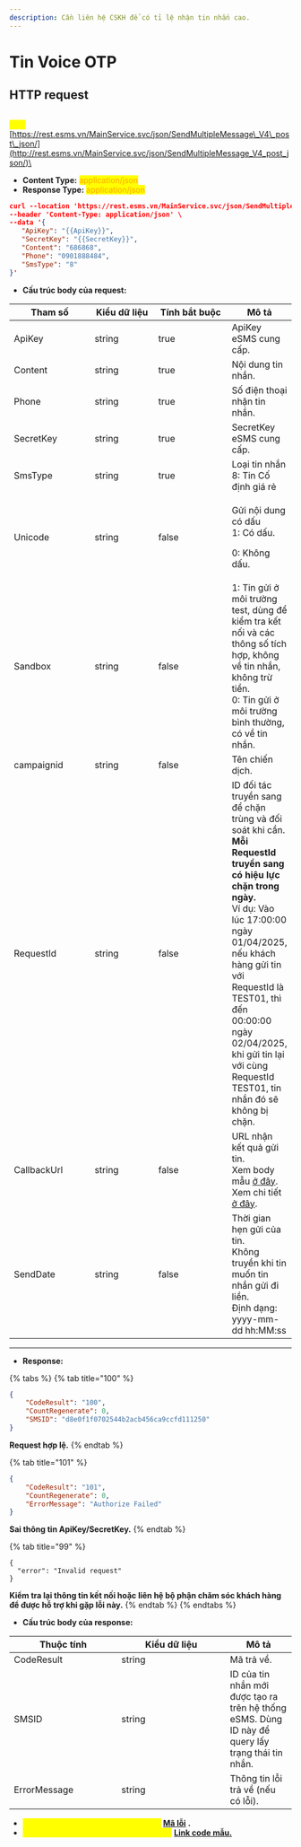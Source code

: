 ```yaml
---
description: Cần liên hệ CSKH để có tỉ lệ nhận tin nhắn cao.
---
```


# Tin Voice OTP

## HTTP request

\
<mark style="color:yellow;">**`POST`**</mark> [https://rest.esms.vn/MainService.svc/json/SendMultipleMessage\_V4\_post\_json/](http://rest.esms.vn/MainService.svc/json/SendMultipleMessage_V4_post_json/)\


* **Content Type:** <mark style="color:orange;">application/json</mark>
* **Response Type:** <mark style="color:orange;">application/json</mark>

```json
curl --location 'https://rest.esms.vn/MainService.svc/json/SendMultipleMessage_V4_post_json/' \
--header 'Content-Type: application/json' \
--data '{
   "ApiKey": "{{ApiKey}}",
   "SecretKey": "{{SecretKey}}",
   "Content": "686868",
   "Phone": "0901888484",
   "SmsType": "8"
}'
```

* **Cấu trúc body của request:**

<table><thead><tr><th width="145">Tham số</th><th width="121">Kiểu dữ liệu</th><th width="147" data-type="checkbox">Tính bắt buộc</th><th>Mô tả</th></tr></thead><tbody><tr><td>ApiKey</td><td>string</td><td>true</td><td>ApiKey eSMS cung cấp.</td></tr><tr><td>Content</td><td>string</td><td>true</td><td>Nội dung tin nhắn.</td></tr><tr><td>Phone</td><td>string</td><td>true</td><td>Số điện thoại nhận tin nhắn.</td></tr><tr><td>SecretKey</td><td>string</td><td>true</td><td>SecretKey eSMS cung cấp.</td></tr><tr><td>SmsType</td><td>string</td><td>true</td><td>Loại tin nhắn<br>8: Tin Cố định giá rẻ</td></tr><tr><td>Unicode</td><td>string</td><td>false</td><td><p>Gửi nội dung có dấu<br>1: Có dấu.</p><p>0: Không dấu.</p></td></tr><tr><td>Sandbox</td><td>string</td><td>false</td><td>1: Tin gửi ở môi trường test, dùng để kiểm tra kết nối và các thông số tích hợp, không về tin nhắn, không trừ tiền.<br>0: Tin gửi ở môi trường bình thường, có về tin nhắn.</td></tr><tr><td>campaignid</td><td>string</td><td>false</td><td>Tên chiến dịch.</td></tr><tr><td>RequestId</td><td>string</td><td>false</td><td>ID đối tác truyền sang để chặn trùng và đối soát khi cần.<br><strong>Mỗi RequestId truyền sang có hiệu lực chặn trong ngày.</strong><br>Ví dụ: Vào lúc 17:00:00 ngày 01/04/2025, nếu khách hàng gửi tin với RequestId là TEST01, thì đến 00:00:00 ngày 02/04/2025, khi gửi tin lại với cùng RequestId TEST01, tin nhắn đó sẽ không bị chặn.</td></tr><tr><td>CallbackUrl</td><td>string</td><td>false</td><td>URL nhận kết quả gửi tin. <br>Xem body mẫu <a href="https://samplefordevelopers.esms.vn/#20f85e1f-3d9e-4ff4-bc4f-8d9c9edbc88a">ở đây</a>.<br>Xem chi tiết <a href="../callback-url.md">ở đây</a>.</td></tr><tr><td>SendDate</td><td>string</td><td>false</td><td>Thời gian hẹn gửi của tin. <br>Không truyền khi tin muốn tin nhắn gửi đi liền.<br>Định dạng: yyyy-mm-dd hh:MM:ss</td></tr></tbody></table>

***

* **Response:**

{% tabs %}
{% tab title="100" %}
```json
{
    "CodeResult": "100",
    "CountRegenerate": 0,
    "SMSID": "d8e0f1f0702544b2acb456ca9ccfd111250"
}
```

**Request hợp lệ.**
{% endtab %}

{% tab title="101" %}
```json
{
    "CodeResult": "101",
    "CountRegenerate": 0,
    "ErrorMessage": "Authorize Failed"
}
```

**Sai thông tin ApiKey/SecretKey.**
{% endtab %}

{% tab title="99" %}
```
{
  "error": "Invalid request"
}
```

**Kiểm tra lại thông tin kết nối hoặc liên hệ bộ phận chăm sóc khách hàng để được hỗ trợ khi gặp lỗi này.**
{% endtab %}
{% endtabs %}

* **Cấu trúc body của response:**

<table><thead><tr><th width="176">Thuộc tính</th><th width="178">Kiểu dữ liệu</th><th>Mô tả</th></tr></thead><tbody><tr><td>CodeResult</td><td>string</td><td>Mã trả về.</td></tr><tr><td>SMSID</td><td>string</td><td>ID của tin nhắn mới được tạo ra trên hệ thống eSMS. Dùng ID này để query lấy trạng thái tin nhắn.</td></tr><tr><td>ErrorMessage</td><td>string</td><td>Thông tin lỗi trả về (nếu có lỗi).</td></tr></tbody></table>

* _<mark style="color:yellow;">**Thông tin chi tiết mã lỗi xem ở bảng:**</mark>_ [**Mã lỗi**](../bang-ma-loi.md) **.**
* _<mark style="color:yellow;">**Lấy code mẫu của các ngôn ngữ ở link:**</mark>_ [**Link code mẫu.**](https://samplefordevelopers.esms.vn/#562c21f1-e073-4352-8a24-eac62657953b)
